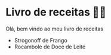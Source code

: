 # Livro de receitas :man_cook:

Olá, bem vindo ao meu livro de receitas

- Strogonoff de Frango
- Rocambole de Doce de Leite
